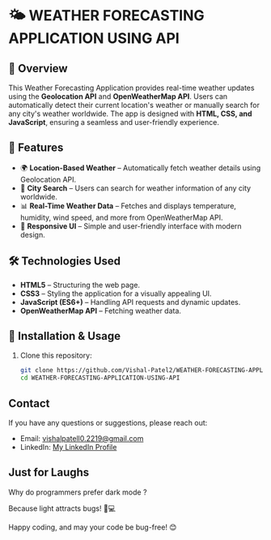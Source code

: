 # 🌤 WEATHER FORECASTING APPLICATION USING API

## 📌 Overview
This Weather Forecasting Application provides real-time weather updates using the **Geolocation API** and **OpenWeatherMap API**. Users can automatically detect their current location's weather or manually search for any city's weather worldwide. The app is designed with **HTML, CSS, and JavaScript**, ensuring a seamless and user-friendly experience.

## 🚀 Features
- 🌍 **Location-Based Weather** – Automatically fetch weather details using Geolocation API.
- 🔎 **City Search** – Users can search for weather information of any city worldwide.
- 📊 **Real-Time Weather Data** – Fetches and displays temperature, humidity, wind speed, and more from OpenWeatherMap API.
- 🎨 **Responsive UI** – Simple and user-friendly interface with modern design.

## 🛠️ Technologies Used
- **HTML5** – Structuring the web page.
- **CSS3** – Styling the application for a visually appealing UI.
- **JavaScript (ES6+)** – Handling API requests and dynamic updates.
- **OpenWeatherMap API** – Fetching weather data.

## 🔧 Installation & Usage
1. Clone this repository:
   ```bash
   git clone https://github.com/Vishal-Patel2/WEATHER-FORECASTING-APPLICATION-USING-API.git
   cd WEATHER-FORECASTING-APPLICATION-USING-API
   ```
## Contact

If you have any questions or suggestions, please reach out:

- Email: [vishalpatell0.2219@gmail.com](mailto:vishalpatell0.2219@gmail.com)
- LinkedIn: [My LinkedIn Profile](https://www.linkedin.com/in/vishal-patel22/)

## Just for Laughs

Why do programmers prefer dark mode ?

Because light attracts bugs! 🐛💻

Happy coding, and may your code be bug-free! 😊  
